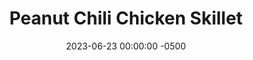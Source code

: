 ---
layout: post
title:  "Peanut Chili Chicken Skillet"
date:   2023-06-23 00:00:00 -0500
categories:
- Recipes
- Chicken
permalink: /recipes/peanut-chicken
image: /assets/Food/Chicken/Peanut/peanut-cover.jpg
ing: peanutchicken-ing
facts: peanutchicken-facts
section1: Meat
start2: Carrots
section2: Veggies
start3: Powdered peanut butter
section3: Sauce
start4: Sesame oil
section4: Optional
start5: 
section5: 
Prep: 30
Rest: 
Cook: 30
Source1: https://www.youtube.com/watch?v=2l1jKvh9FaU&t=10s
Source2: https://www.youtube.com/watch?v=Aq0n2ziRemc
whisk: https://s.samsungfood.com/MIWMv
tags: 
- peanut butter
- PB2
- peanut powder
- peanut flour
- gochujang
- coleslaw
- sesame
- carrot
- onion
- breast
- bowl
- sauce
- asian
- ginger
- chopstick
Description: I'm a big sucker for peanut butter. As an American, the glorious nut nectar is normally only used for sweet things, which I think is a missed opportunity. The sauce here takes some great Asian inspiration, and tastes fantastic on vegetables, chicken, and a side of brown rice. I use PB2 here, as it's easier to mix into the sauce, and it also boosts the protein content. Feel free to swap the olive oil and cook in <a href="natural-peanut-butter">Homemade Natural Nut Butter</a> instead for even more flavor.
Instructions: 
- Wash and cut the vegetables. Add the onions and carrots to a large pot or pan with oil. Cook over medium heat (covered) with salt until soft<br><br>
- <center><img src="/assets/Food/Chicken/Peanut/peanut-1.jpg" alt="" class="instruction-image"></center><br>

- When the carrots are about half done, add in the coleslaw mix and the rest of the spices for the vegetables (oil, paprika, garlic and onion powder, salt, pepper, and ginger). Mix, cover, and cook to reduce it down<br><br>

- Meanwhile, as the vegetables cook, get started on the chicken. Preheat your oven to 400F, and line a large cookie sheet with parchment paper<br><br>

- Thinly slice your chicken breast, and add to a large bowl. Mix in the oil and spices (paprika, garlic and onion powder, pepper, salt, and ginger), and transfer to your sheet. Roast for about 12 minutes, or until the chicken just reaches 165F. Let the chicken rest for a few minutes before slicing<br><br>

- As the chicken rests and the vegetables cook, prepare your sauce in a large glass - PB2, soy sauce, ACV, water, gochujang, cornstarch, ginger, and sesame oil<br><br>

- Cut the chicken into cubes, and add to the pan. Pour the sauce over it, and mix to fully combine. The cornstarch should thicken the sauce when heated. Optionally, garnish with peanuts, and serve over some brown rice
- <center><img src="/assets/Food/Chicken/Peanut/peanut-6.jpg" alt="" class="instruction-image"></center>
---